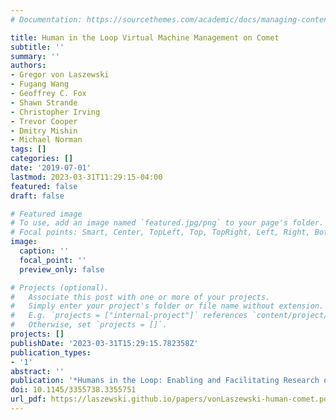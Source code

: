 ```yaml
---
# Documentation: https://sourcethemes.com/academic/docs/managing-content/

title: Human in the Loop Virtual Machine Management on Comet
subtitle: ''
summary: ''
authors:
- Gregor von Laszewski
- Fugang Wang
- Geoffrey C. Fox
- Shawn Strande
- Christopher Irving
- Trevor Cooper
- Dmitry Mishin
- Michael Norman
tags: []
categories: []
date: '2019-07-01'
lastmod: 2023-03-31T11:29:15-04:00
featured: false
draft: false

# Featured image
# To use, add an image named `featured.jpg/png` to your page's folder.
# Focal points: Smart, Center, TopLeft, Top, TopRight, Left, Right, BottomLeft, Bottom, BottomRight.
image:
  caption: ''
  focal_point: ''
  preview_only: false

# Projects (optional).
#   Associate this post with one or more of your projects.
#   Simply enter your project's folder or file name without extension.
#   E.g. `projects = ["internal-project"]` references `content/project/deep-learning/index.md`.
#   Otherwise, set `projects = []`.
projects: []
publishDate: '2023-03-31T15:29:15.782358Z'
publication_types:
- '1'
abstract: ''
publication: '*Humans in the Loop: Enabling and Facilitating Research on Cloud Computing*'
doi: 10.1145/3355738.3355751
url_pdf: https://laszewski.github.io/papers/vonLaszewski-human-comet.pdf
---
```

